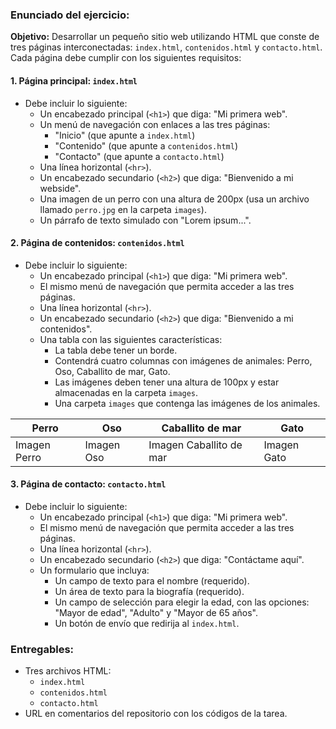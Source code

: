### Enunciado del ejercicio:

**Objetivo:**
Desarrollar un pequeño sitio web utilizando HTML que conste de tres páginas interconectadas: `index.html`, `contenidos.html` y `contacto.html`. Cada página debe cumplir con los siguientes requisitos:

#### 1. **Página principal: `index.html`**

- Debe incluir lo siguiente:
  - Un encabezado principal (`<h1>`) que diga: "Mi primera web".
  - Un menú de navegación con enlaces a las tres páginas:
    - "Inicio" (que apunte a `index.html`)
    - "Contenido" (que apunte a `contenidos.html`)
    - "Contacto" (que apunte a `contacto.html`)
  - Una línea horizontal (`<hr>`).
  - Un encabezado secundario (`<h2>`) que diga: "Bienvenido a mi webside".
  - Una imagen de un perro con una altura de 200px (usa un archivo llamado `perro.jpg` en la carpeta `images`).
  - Un párrafo de texto simulado con "Lorem ipsum...".

#### 2. **Página de contenidos: `contenidos.html`**

- Debe incluir lo siguiente:
  - Un encabezado principal (`<h1>`) que diga: "Mi primera web".
  - El mismo menú de navegación que permita acceder a las tres páginas.
  - Una línea horizontal (`<hr>`).
  - Un encabezado secundario (`<h2>`) que diga: "Bienvenido a mi contenidos".
  - Una tabla con las siguientes características:
    - La tabla debe tener un borde.
    - Contendrá cuatro columnas con imágenes de animales: Perro, Oso, Caballito de mar, Gato.
    - Las imágenes deben tener una altura de 100px y estar almacenadas en la carpeta `images`.
    - Una carpeta `images` que contenga las imágenes de los animales.

| Perro        | Oso        | Caballito de mar        | Gato        |
| ------------ | ---------- | ----------------------- | ----------- |
| Imagen Perro | Imagen Oso | Imagen Caballito de mar | Imagen Gato |

#### 3. **Página de contacto: `contacto.html`**

- Debe incluir lo siguiente:
  - Un encabezado principal (`<h1>`) que diga: "Mi primera web".
  - El mismo menú de navegación que permita acceder a las tres páginas.
  - Una línea horizontal (`<hr>`).
  - Un encabezado secundario (`<h2>`) que diga: "Contáctame aquí".
  - Un formulario que incluya:
    - Un campo de texto para el nombre (requerido).
    - Un área de texto para la biografía (requerido).
    - Un campo de selección para elegir la edad, con las opciones: "Mayor de edad", "Adulto" y "Mayor de 65 años".
    - Un botón de envío que redirija al `index.html`.

### Entregables:

- Tres archivos HTML:
  - `index.html`
  - `contenidos.html`
  - `contacto.html`
- URL en comentarios del repositorio con los códigos de la tarea.
